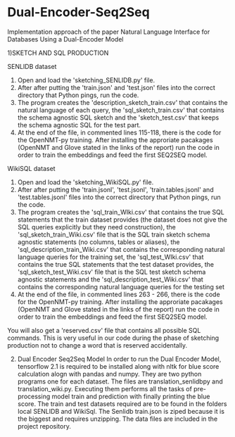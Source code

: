 # Dual-Encoder-Seq2Seq
Implementation approach of the paper Natural Language Interface for Databases Using a Dual-Encoder Model

1)SKETCH AND SQL PRODUCTION

SENLIDB dataset
1. Open and load the 'sketching_SENLIDB.py' file.
2. After after putting the 'train.json' and 'test.json' files into the correct directory that Python pings, run the code.
3. The program creates  the 'description_sketch_train.csv' that contains the natural language of each query, the 'sql_sketch_train.csv' that contains the 
schema agnostic SQL sketch and the 'sketch_test.csv' that keeps the schema agnostic SQL for the test part.
4. At the end of the file, in commented lines 115-118, there is the code for the OpenNMT-py training. After installing the approriate pacakages (OpenNMT and Glove stated
in the links of the report) run the code in order to train the embeddings and feed the first SEQ2SEQ model.

WikiSQL dataset
1. Open and load the 'sketching_WikiSQL.py' file.
2. After after putting the 'train.jsonl', 'test.jsonl', 'train.tables.jsonl' and 'test.tables.jsonl' files into the correct directory that Python pings, run the code.
3. The program creates the 
	'sql_train_WIki.csv' that contains the true SQL statements that the train dataset provides (the dataset does not give the SQL queries explicitly 
but they need construction), 
	the 'sql_sketch_train_Wiki.csv' file that is the SQL train sketch schema agnostic statements (no columns, tables or aliases), 
	the 'sql_description_train_Wiki.csv' that contains the corresponding natural language queries for the training set, 
	the 'sql_test_WIki.csv' that contains the true SQL statements that the test dataset provides, 
	the 'sql_sketch_test_Wiki.csv' file that is the SQL test sketch schema agnostic statements and 
	the 'sql_description_test_Wiki.csv' that contains the corresponding natural language queries for the testing set
4. At the end of the file, in commented lines 263 - 266, there is the code for the OpenNMT-py training. After installing the approriate pacakages (OpenNMT and Glove stated
in the links of the report) run the code in order to train the embeddings and feed the first SEQ2SEQ model.

You will also get a 'reserved.csv' file that contains all possible SQL commands. This is very useful in our code during the phase of sketching production not to 
change a word that is reserved accidentally.

2) Dual Encoder Seq2Seq Model
In order to run the Dual Encoder  Model, tensorflow 2.1 is required to be installed along with nltk for blue score calculation alogn with  pandas and numpy.
They are two python programs one for each dataset. The files are translation_senlidbpy and translation_wiki.py. Executing them performs 
all the tasks of pre-processing model train and prediction with finally printing the blue score. 
The train and test datasets  required  are to be found in the folders local SENLIDB and WikiSql. The Senlidb train.json is 
ziped because it is the biggest and requires unzipping.
The data files  are  included in the project repository. 
